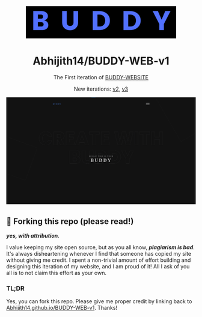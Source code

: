 <div align="center">
  <img alt="Logo" src="https://raw.githubusercontent.com/Abhijith14/BUDDY-WEB-v1/master/readme_assets/logo.png" width="400" />
</div>
<h1 align="center">
  Abhijith14/BUDDY-WEB-v1
</h1>
<p align="center">
  The First iteration of <a href="https://abhijith14.github.io/BUDDY-WEB-v1/" target="_blank">BUDDY-WEBSITE</a>
</p>


<p align="center">
  New iterations:
  <a href="https://github.com/Abhijith14/BUDDY-WEB-v2" target="_blank">v2</a>, 
  <a href="https://github.com/Abhijith14/BUDDY-WEB-v3" target="_blank">v3</a>
</p>


<!--
<p align="center">
  <a href="https://app.netlify.com/sites/Abhijith14/deploys" target="_blank">
    <img src="https://api.netlify.com/api/v1/badges/Abhijith14-7b78-48c9-9e2d-6fb5e47ab3af/deploy-status" alt="Netlify Status" />
  </a>
</p>
-->

![demo](https://raw.githubusercontent.com/Abhijith14/BUDDY-WEB-v1/master/readme_assets/index1.png)
<!-- ![demo](https://raw.githubusercontent.com/Abhijith14/BUDDY-WEB-v1/master/readme_assets/index2.png) -->

## 🚨 Forking this repo (please read!)

_**yes, with attribution**_.

I value keeping my site open source, but as you all know, _**plagiarism is bad**_. It's always disheartening whenever I find that someone has copied my site without giving me credit. I spent a non-trivial amount of effort building and designing this iteration of my website, and I am proud of it! All I ask of you all is to not claim this effort as your own.


### TL;DR

Yes, you can fork this repo. Please give me proper credit by linking back to [Abhijith14.github.io/BUDDY-WEB-v1](https://abhijith14.github.io/BUDDY-WEB-v1/). Thanks!
